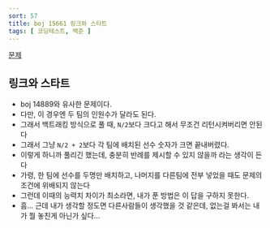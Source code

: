 ```yaml
---
sort: 57
title: boj 15661 링크와 스타트
tags: [ 코딩테스트, 백준 ]
---
```


[문제](https://www.acmicpc.net/problem/15661)

## 링크와 스타트

* boj 14889와 유사한 문제이다.
* 다만, 이 경우엔 두 팀의 인원수가 달라도 된다.
* 그래서 백트래킹 방식으로 풀 때, `N/2`보다 크다고 해서 무조건 리턴시켜버리면 안된다
* 그래서 그냥 `N/2 + 2`보다 각 팀에 배치된 선수 숫자가 크면 끝내버렸다.
* 이렇게 하니까 풀리긴 했는데, 충분히 반례를 제시할 수 있지 않을까 라는 생각이 든다
* 가령, 한 팀에 선수를 두명만 배치하고, 나머지를 다른팀에 전부 넣었을 때도 문제의 조건에 위배되지 않는다
* 그런데 이때의 능력치 차이가 최소라면, 내가 푼 방법은 이 답을 구하지 못한다.
* 흠... 근데 내가 생각할 정도면 다른사람들이 생각했을 것 같은데, 없는걸 봐서는 내가 뭘 놓친게 아닌가 싶다...

